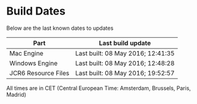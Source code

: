 # Build Dates

Below are the last known dates to updates

Part | Last build update
-----|-----
Mac Engine | Last built: 08 May 2016; 12:41:35
Windows Engine | Last built: 08 May 2016; 12:48:28
JCR6 Resource Files | Last built: 08 May 2016; 19:52:57
All times are in CET (Central European Time: Amsterdam, Brussels, Paris, Madrid)



